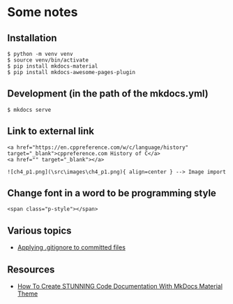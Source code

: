 # Some notes 

## Installation
```
$ python -m venv venv
$ source venv/bin/activate
$ pip install mkdocs-material
$ pip install mkdocs-awesome-pages-plugin
```

## Development (in the path of the mkdocs.yml)
```
$ mkdocs serve
```
## Link to external link
```
<a href="https://en.cppreference.com/w/c/language/history" target="_blank">cppreference.com History of C</a>
<a href="" target="_blank"></a>
```
```
![ch4_p1.png](\src\images\ch4_p1.png){ align=center } --> Image import
```
## Change font in a word to be programming style
```
<span class="p-style"></span>
```
## Various topics
* [Applying .gitignore to committed files](https://stackoverflow.com/questions/7527982/applying-gitignore-to-committed-files)

## Resources
* [How To Create STUNNING Code Documentation With MkDocs Material Theme](https://www.youtube.com/watch?v=Q-YA_dA8C20)